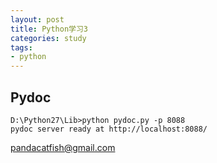 ```yaml
---
layout: post
title: Python学习3
categories: study
tags: 
- python
---
```


## Pydoc

	D:\Python27\Lib>python pydoc.py -p 8088
	pydoc server ready at http://localhost:8088/

pandacatfish@gmail.com